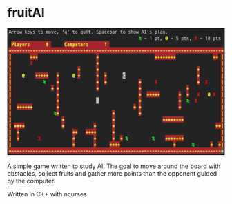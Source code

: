# fruitAI

![](https://raw.githubusercontent.com/rawlik/fruitAI/master/screenshot.png)

A simple game written to study AI. The goal to move around the board with obstacles, collect fruits and gather more points than the opponent guided by the computer.

Written in C++ with ncurses.

